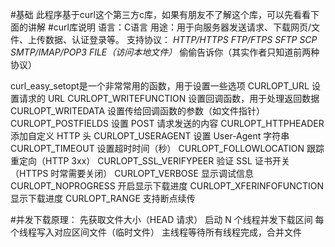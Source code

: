 #基础
此程序基于curl这个第三方c库，如果有朋友不了解这个库，可以先看看下面的讲解
#curl库说明
语言：C语言
用途：用于向服务器发送请求、下载网页/文件、上传数据、认证登录等。
支持协议：
*HTTP/HTTPS*
*FTP/FTPS*
*SFTP*
*SCP*
*SMTP/IMAP/POP3*
*FILE（访问本地文件）*
偷偷告诉你（其实作者只知道前两种协议）

curl_easy_setopt是一个非常常用的函数，用于设置一些选项
CURLOPT_URL	                设置请求的 URL
CURLOPT_WRITEFUNCTION	    设置回调函数，用于处理返回数据
CURLOPT_WRITEDATA	        设置传给回调函数的参数（如文件指针）
CURLOPT_POSTFIELDS	        设置 POST 请求发送的内容
CURLOPT_HTTPHEADER	        添加自定义 HTTP 头
CURLOPT_USERAGENT	        设置 User-Agent 字符串
CURLOPT_TIMEOUT	            设置超时时间（秒）
CURLOPT_FOLLOWLOCATION	    跟踪重定向（HTTP 3xx）
CURLOPT_SSL_VERIFYPEER	    验证 SSL 证书开关（HTTPS 时常需要关闭）
CURLOPT_VERBOSE             显示调试信息
CURLOPT_NOPROGRESS          开启显示下载进度
CURLOPT_XFERINFOFUNCTION    显示下载进度
CURLOPT_RANGE               支持断点续传


#并发下载原理：
先获取文件大小（HEAD 请求）
启动 N 个线程并发下载区间
每个线程写入对应区间文件（临时文件）
主线程等待所有线程完成，合并文件
